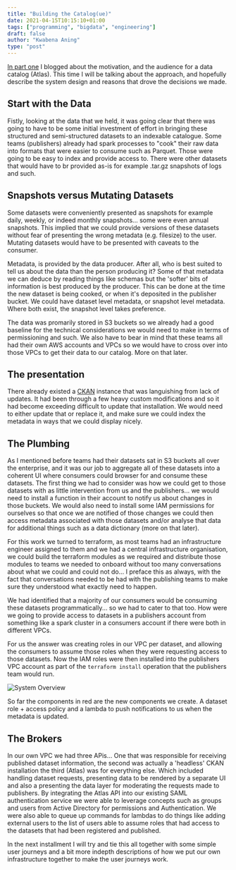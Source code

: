```yaml
---
title: "Building the Catalog(ue)"
date: 2021-04-15T10:15:10+01:00
tags: ["programming", "bigdata", "engineering"]
draft: false
author: "Kwabena Aning"
type: "post"
---
```


[In part one](/posts/2020-10-08/) I blogged about the motivation, and the audience for a data catalog (Atlas). This time I will be talking about the approach, and hopefully describe the system design and reasons that drove the decisions we made.

Start with the Data
---

Fistly, looking at the data that we held, it was going clear that there was going to have to be some initial investment of effort in bringing
these structured and semi-structured datasets to an indexable catalogue. Some teams (publishers) already had spark processes to "cook" their raw data into formats that were easier to consume such as Parquet. Those were going to be easy to index and provide access to. There were other datasets that would have to br provided as-is for example .tar.gz snapshots of logs and such.

Snapshots versus Mutating Datasets
---

Some datasets were conveniently presented as snapshots for example daily, weekly, or indeed monthly snapshots... some were even annual snapshots. This implied that we could provide versions of these datasets without fear of presenting the wrong metadata (e.g. filesize) to the user. Mutating datasets would have to be presented with caveats to the consumer.

Metadata, is provided by the data producer. After all, who is best suited to tell us about the data than the person producing it? Some of that metadata we can deduce by reading things like schemas but the 'softer' bits of information is best produced by the producer. This can be done at the time the new dataset is being cooked, or when it's deposited in the publisher bucket. We could have dataset level metadata, or snapshot level metadata. Where both exist, the snapshot level takes preference.

The data was promarily stored in S3 buckets so we already had a good baseline for the technical considerations we would need to make in terms of permissioning and such. We also have to bear in mind that these teams all had their own AWS accounts and VPCs so we would have to cross over into those VPCs to get their data to our catalog. More on that later.

The presentation
---

There already existed a [CKAN](https://ckan.org/) instance that was languishing from lack of updates. It had been through a few heavy custom modifications and so it had become exceeding difficult to update that installation. We would need to either update that or replace it, and make sure we could index the metadata in ways that we could display nicely.

The Plumbing
---

As I mentioned before teams had their datasets sat in S3 buckets all over the enterprise, and it was our job to aggregate all of these datasets into a coherent UI where consumers could browser for and consume these datasets. The first thing we had to consider was how we could get to those datasets with as little intervention from us and the publishers... we would need to install a function in their account to notify us about changes in those buckets. We would also need to install some IAM permissions for ourselves so that once we are notified of those changes we could then access metadata associated with those datasets and/or analyse that data for additional things such as a data dictionary (more on that later).

For this work we turned to terraform, as most teams had an infrastructure engineer assigned to them and we had a central infrastructure organisation, we could build the terraform modules as we required and distribute those modules to teams we needed to onboard without too many conversations about what we could and could not do... I preface this as always, with the fact that conversations needed to be had with the publishing teams to make sure they understood what exactly need to happen.

We had identified that a majority of our consumers would be consuming these datasets programmatically... so we had to cater to that too. How were we going to provide access to datasets in a publishers account from something like a spark cluster in a consumers account if there were both in different VPCs.

For us the answer was creating roles in our VPC per dataset, and allowing the consumers to assume those roles when they were requesting access to those datasets. Now the IAM roles were then installed into the publishers VPC account as part of the `terraform install` operation that the publishers team would run.

![System Overview](/images/atlas.png)

So far the components in red are the new components we create. A dataset role + access policy and a lambda to push notifications to us when the metadata is updated.

The Brokers
---

In our own VPC we had three APis... One that was responsible for receiving published dataset information, the second was actually a 'headless' CKAN installation the third (Atlas) was for everything else. Which included handling dataset requests, presenting data to be rendered by a separate UI and also a presenting the data layer for moderating the requests made to publishers. By integrating the Atlas API into our existing SAML authentication service we were able to leverage concepts such as groups and users from Active Directory for permissions and Authentication. We were also able to queue up commands for lambdas to do things like adding external users to the list of users able to assume roles that had access to the datasets that had been registered and published.

In the next installment I will try and tie this all together with some simple user journeys and a bit more indepth descriptions of how we put our own infrastructure together to make the user journeys work.